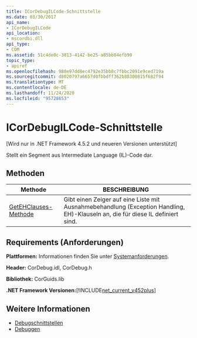 ```yaml
---
title: ICorDebugILCode-Schnittstelle
ms.date: 03/30/2017
api_name:
- ICorDebugILCode
api_location:
- mscordbi.dll
api_type:
- COM
ms.assetid: 51c4de0c-3813-4142-be25-a85bb84efb90
topic_type:
- apiref
ms.openlocfilehash: 980e97dd8ec4792e35bb8c7fbbc2091e9ced719a
ms.sourcegitcommit: d8020797a6657d0fbbdff362b80300815f682f94
ms.translationtype: MT
ms.contentlocale: de-DE
ms.lasthandoff: 11/24/2020
ms.locfileid: "95728653"
---
```

# <a name="icordebugilcode-interface"></a>ICorDebugILCode-Schnittstelle

[Wird nur in .NET Framework 4.5.2 und neueren Versionen unterstützt]  
  
 Stellt ein Segment aus Intermediate Language (IL)-Code dar.  
  
## <a name="methods"></a>Methoden  
  
|Methode|BESCHREIBUNG|  
|------------|-----------------|  
|[GetEHClauses-Methode](icordebugilcode-getehclauses-method.md)|Gibt einen Zeiger auf eine Liste mit Ausnahmebehandlung (Exception Handling, EH)-Klauseln an, die für diese IL definiert sind.|  
  
## <a name="requirements"></a>Requirements (Anforderungen)  

 **Plattformen:** Informationen finden Sie unter [Systemanforderungen](../../get-started/system-requirements.md).  
  
 **Header:** CorDebug.idl, CorDebug.h  
  
 **Bibliothek:** CorGuids.lib  
  
 **.NET Framework Versionen:**[!INCLUDE[net_current_v452plus](../../../../includes/net-current-v452plus-md.md)]  
  
## <a name="see-also"></a>Weitere Informationen

- [Debugschnittstellen](debugging-interfaces.md)
- [Debuggen](index.md)
